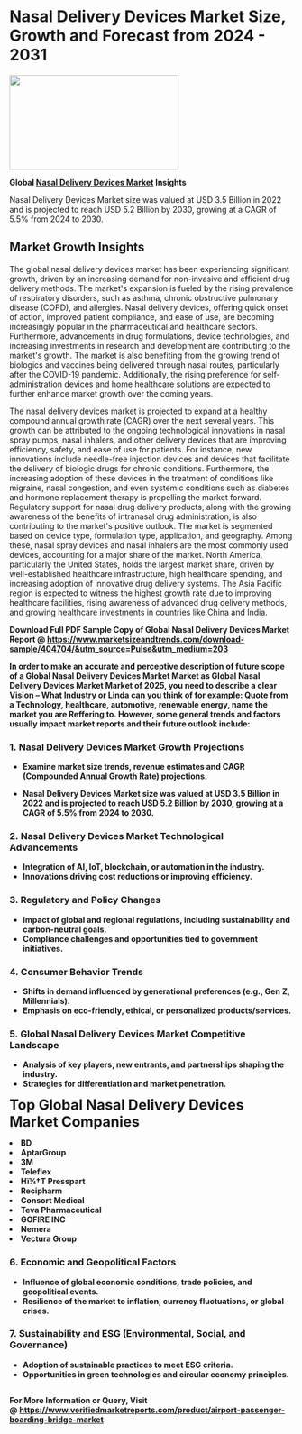 <H1>Nasal Delivery Devices Market Size, Growth and Forecast from 2024 - 2031</H1><img class="aligncenter size-medium wp-image-584254" src="https://thirdeyenews.in/wp-content/uploads/2024/09/Global-Market-Research-300x168.jpeg" alt="" width="300" height="168" /><p><strong>Global&nbsp;<a href="https://www.marketsizeandtrends.com/download-sample/404704/&amp;utm_source=Pulse&amp;utm_medium=203">Nasal Delivery Devices Market</a> Insights</strong></p><p>Nasal Delivery Devices Market size was valued at USD 3.5 Billion in 2022 and is projected to reach USD 5.2 Billion by 2030, growing at a CAGR of 5.5% from 2024 to 2030.</p><p><h2>Market Growth Insights</h2> <p>The global nasal delivery devices market has been experiencing significant growth, driven by an increasing demand for non-invasive and efficient drug delivery methods. The market's expansion is fueled by the rising prevalence of respiratory disorders, such as asthma, chronic obstructive pulmonary disease (COPD), and allergies. Nasal delivery devices, offering quick onset of action, improved patient compliance, and ease of use, are becoming increasingly popular in the pharmaceutical and healthcare sectors. Furthermore, advancements in drug formulations, device technologies, and increasing investments in research and development are contributing to the market's growth. The market is also benefiting from the growing trend of biologics and vaccines being delivered through nasal routes, particularly after the COVID-19 pandemic. Additionally, the rising preference for self-administration devices and home healthcare solutions are expected to further enhance market growth over the coming years.</p> <p><strong></strong></p> <p>The nasal delivery devices market is projected to expand at a healthy compound annual growth rate (CAGR) over the next several years. This growth can be attributed to the ongoing technological innovations in nasal spray pumps, nasal inhalers, and other delivery devices that are improving efficiency, safety, and ease of use for patients. For instance, new innovations include needle-free injection devices and devices that facilitate the delivery of biologic drugs for chronic conditions. Furthermore, the increasing adoption of these devices in the treatment of conditions like migraine, nasal congestion, and even systemic conditions such as diabetes and hormone replacement therapy is propelling the market forward. Regulatory support for nasal drug delivery products, along with the growing awareness of the benefits of intranasal drug administration, is also contributing to the market's positive outlook. The market is segmented based on device type, formulation type, application, and geography. Among these, nasal spray devices and nasal inhalers are the most commonly used devices, accounting for a major share of the market. North America, particularly the United States, holds the largest market share, driven by well-established healthcare infrastructure, high healthcare spending, and increasing adoption of innovative drug delivery systems. The Asia Pacific region is expected to witness the highest growth rate due to improving healthcare facilities, rising awareness of advanced drug delivery methods, and growing healthcare investments in countries like China and India. <p><strong></p><p><span class=""><strong>Download Full PDF Sample Copy of Global Nasal Delivery Devices Market Report</strong> @ <a href="https://www.marketsizeandtrends.com/download-sample/404704/&amp;utm_source=Pulse&amp;utm_medium=203" target="_blank">https://www.marketsizeandtrends.com/download-sample/404704/&amp;utm_source=Pulse&amp;utm_medium=203</a></span></p><p>In order to make an accurate and perceptive description of future scope of a Global&nbsp;Nasal Delivery Devices Market Market as Global&nbsp;Nasal Delivery Devices Market Market of 2025, you need to describe a clear Vision &ndash; What Industry or Linda can you think of for example: Quote from a Technology, healthcare, automotive, renewable energy, name the market you are Reffering to. However, some general trends and factors usually impact market reports and their future outlook include:</p><h3>1.&nbsp;<strong>Nasal Delivery Devices Market Growth Projections</strong></h3><ul><li>Examine market size trends, revenue estimates and CAGR (Compounded Annual Growth Rate) projections.</li><li><p>Nasal Delivery Devices Market size was valued at USD 3.5 Billion in 2022 and is projected to reach USD 5.2 Billion by 2030, growing at a CAGR of 5.5% from 2024 to 2030.</p></li></ul><h3>2.&nbsp;<strong>Nasal Delivery Devices Market Technological Advancements</strong></h3><ul><li>Integration of AI, IoT, blockchain, or automation in the industry.</li><li>Innovations driving cost reductions or improving efficiency.</li></ul><h3>3.&nbsp;<strong>Regulatory and Policy Changes</strong></h3><ul><li>Impact of global and regional regulations, including sustainability and carbon-neutral goals.</li><li>Compliance challenges and opportunities tied to government initiatives.</li></ul><h3>4.&nbsp;<strong>Consumer Behavior Trends</strong></h3><ul><li>Shifts in demand influenced by generational preferences (e.g., Gen Z, Millennials).</li><li>Emphasis on eco-friendly, ethical, or personalized products/services.</li></ul><h3>5.&nbsp;<strong>Global Nasal Delivery Devices Market Competitive Landscape</strong></h3><ul><li>Analysis of key players, new entrants, and partnerships shaping the industry.</li><li>Strategies for differentiation and market penetration.</li></ul><p data-pm-slice="1 1 []"><span style="color: inherit; font-family: inherit; font-size: 25px;">Top Global Nasal Delivery Devices Market Companies</span></p><div class="" data-test-id=""><p><li>BD</li><li> AptarGroup</li><li> 3M</li><li> Teleflex</li><li> Hï¼†T Presspart</li><li> Recipharm</li><li> Consort Medical</li><li> Teva Pharmaceutical</li><li> GOFIRE INC</li><li> Nemera</li><li> Vectura Group</li></p></div><h3>6.&nbsp;<strong>Economic and Geopolitical Factors</strong></h3><ul><li>Influence of global economic conditions, trade policies, and geopolitical events.</li><li>Resilience of the market to inflation, currency fluctuations, or global crises.</li></ul><h3>7.&nbsp;<strong>Sustainability and ESG (Environmental, Social, and Governance)</strong></h3><ul><li>Adoption of sustainable practices to meet ESG criteria.</li><li>Opportunities in green technologies and circular economy principles.</li></ul><h2><strong style="font-size: 14px;">For More Information or Query, Visit @&nbsp;</strong><a style="background-color: #ffffff; font-size: 14px;" href="https://www.marketsizeandtrends.com/report/nasal-delivery-devices-market/" target="_blank">https://www.verifiedmarketreports.com/product/airport-passenger-boarding-bridge-market</a></h2>
